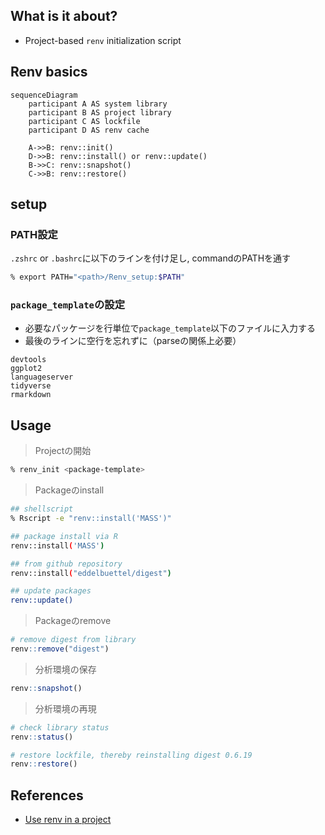 ## What is it about?

- Project-based `renv` initialization script

## Renv basics

```mermaid
sequenceDiagram
    participant A AS system library
    participant B AS project library
    participant C AS lockfile
    participant D AS renv cache
    
    A->>B: renv::init()
    D->>B: renv::install() or renv::update()
    B->>C: renv::snapshot()
    C->>B: renv::restore()
```

## setup
### PATH設定

`.zshrc` or `.bashrc`に以下のラインを付け足し, commandのPATHを通す

```zsh
% export PATH="<path>/Renv_setup:$PATH"
```

### `package_template`の設定

- 必要なパッケージを行単位で`package_template`以下のファイルに入力する
- 最後のラインに空行を忘れずに（parseの関係上必要）

```
devtools
ggplot2
languageserver
tidyverse
rmarkdown

```


## Usage

> Projectの開始

```zsh
% renv_init <package-template>
```

> Packageのinstall

```zsh
## shellscript
% Rscript -e "renv::install('MASS')"

## package install via R
renv::install('MASS')

## from github repository
renv::install("eddelbuettel/digest")

## update packages
renv::update()
```

> Packageのremove

```R
# remove digest from library
renv::remove("digest")
```


> 分析環境の保存

```R
renv::snapshot()
```

> 分析環境の再現

```R
# check library status
renv::status()

# restore lockfile, thereby reinstalling digest 0.6.19
renv::restore()
```




References
-------------

- [Use renv in a project](https://rstudio.github.io/renv/reference/init.html)
